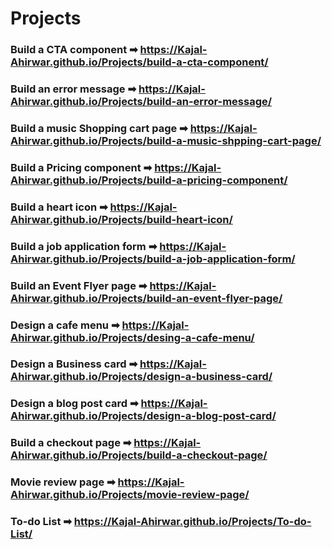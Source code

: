 # Projects
### Build a CTA component ️➡ https://Kajal-Ahirwar.github.io/Projects/build-a-cta-component/
### Build an error message ➡ https://Kajal-Ahirwar.github.io/Projects/build-an-error-message/
### Build a music Shopping cart page ➡ https://Kajal-Ahirwar.github.io/Projects/build-a-music-shpping-cart-page/
### Build a Pricing component ➡ https://Kajal-Ahirwar.github.io/Projects/build-a-pricing-component/
### Build a heart icon ➡ https://Kajal-Ahirwar.github.io/Projects/build-heart-icon/
### Build a job application form ➡ https://Kajal-Ahirwar.github.io/Projects/build-a-job-application-form/
### Build an Event Flyer page ➡ https://Kajal-Ahirwar.github.io/Projects/build-an-event-flyer-page/
### Design a cafe menu ➡ https://Kajal-Ahirwar.github.io/Projects/desing-a-cafe-menu/
### Design a Business card ➡ https://Kajal-Ahirwar.github.io/Projects/design-a-business-card/
### Design a blog post card ➡ https://Kajal-Ahirwar.github.io/Projects/design-a-blog-post-card/
### Build a checkout page ➡ https://Kajal-Ahirwar.github.io/Projects/build-a-checkout-page/
### Movie review page ➡ https://Kajal-Ahirwar.github.io/Projects/movie-review-page/
### To-do List ➡ https://Kajal-Ahirwar.github.io/Projects/To-do-List/

